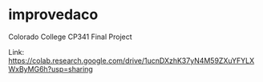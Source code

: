 # improvedaco
Colorado College CP341 Final Project

Link: https://colab.research.google.com/drive/1ucnDXzhK37yN4M59ZXuYFYLXWxByMG6h?usp=sharing
